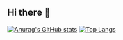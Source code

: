 ## Hi there 👋


[![Anurag's GitHub stats](https://github-readme-stats.vercel.app/api?username=Azreal7)](https://github.com/anuraghazra/github-readme-stats)
[![Top Langs](https://github-readme-stats.vercel.app/api/top-langs/?username=Azreal7&layout=donut)](https://github.com/anuraghazra/github-readme-stats)
<!--
**Azreal7/Azreal7** is a ✨ _special_ ✨ repository because its `README.md` (this file) appears on your GitHub profile.

Here are some ideas to get you started:

- 🔭 I’m currently working on ...
- 🌱 I’m currently learning ...
- 👯 I’m looking to collaborate on ...
- 🤔 I’m looking for help with ...
- 💬 Ask me about ...
- 📫 How to reach me: ...
- 😄 Pronouns: ...
- ⚡ Fun fact: ...
-->
